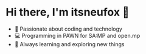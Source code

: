 # Hi there, I'm itsneufox 👋

- 🌟 Passionate about coding and technology
- 💻 Programming in PAWN for SA:MP and open.mp
- 🌱 Always learning and exploring new things
